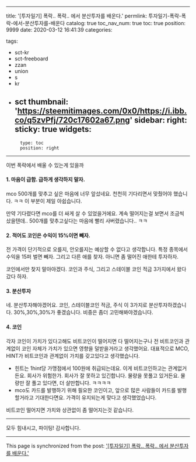 
---
title: '[투자일기] 폭락.. 폭락.. 에서 분산투자를 배운다.'
permlink: 투자일기-폭락-폭락-에서-분산투자를-배운다
catalog: true
toc_nav_num: true
toc: true
position: 9999
date: 2020-03-12 16:41:39
categories:

tags:
- sct-kr
- sct-freeboard
- zzan
- union
- s
- kr
- sct
thumbnail: 'https://steemitimages.com/0x0/https://i.ibb.co/q5zvPfj/720c17602a67.png'
sidebar:
    right:
        sticky: true
widgets:
    -
        type: toc
        position: right
---


이번 폭락에서 배울 수 있는게 있을까


#### 1. 마음이 급함. 급하게 생각하지 말자.
mco 500개를 맞추고 싶은 마음에 너무 앞섰네요.
천천히 기다리면서 맞췄어야 했습니다. ㅋㅋ
이 부분이 제일 아쉽습니다.

만약 기다렸다면 mco를 더 싸게 살 수 있었을거에요.
계속 떨어지는걸 보면서 조금씩 샀을텐데..
500개를 맞추고싶다는 마음에 빨리 사버렸습니다.. ㅋㅋ


#### 2. 적어도 코인은 수익이 15%이면 빼자.

전 가격이 단기적으로 오를지, 안오를지는 예상할 수 없다고 생각합니다.
특정 종목에서 수익을 15퍼 벌면 빼자. 그리고 다른 애를 찾자.
아니면 좀 떨어진 애한테 투자하자.

코인에서만 찾지 말아야겠다. 코인과 주식, 그리고 스테이블 코인 적금 3가지에서 왔다갔다 하자.

#### 3. 분산투자

네. 분산투자해야겠어요.
코인, 스테이블코인 적금, 주식
이 3가지로 분산투자하겠습니다.
30%,30%,30%가 좋겠습니다.
비중은 좀더 고민해봐야겠습니다.

#### 4. 코인

각자 코인이 가치가 있다고해도 비트코인이 떨어지면 다 떨어지는구나
전 비트코인과 관계없이 코인 자체가 가치가 있으면 영향을 덜받을거라고 생각했어요. 
대표적으로 MCO, HINT가 비트코인과 관계없이 가치를 갖고있다고 생각했습니다.
* 힌트는 1hint당 가맹점에서 100원에 취급되는데요. 이게 비트코인하고는 관계없거든요. 회사가 위험한가. 회사가 잘 못하고 있긴합니다. 물량을 못풀고 있거든요. 물량만 잘 풀고 있다면, 더 살만합니다. ㅋㅋㅋㅋ
* mco도 카드를 발행하기 위해 필요한 코인이고, 앞으로 많은 사람들이 카드를 발행할거라고 기대한다면요. 가격이 유지되는게 맞다고 생각했었습니다.

비트코인 떨어지면 가치와 상관없이 좀 떨어지는것 같습니다.

---

모두 힘내시고, 파이팅!
감사합니다.

- - -

This page is synchronized from the post: ['[투자일기] 폭락.. 폭락.. 에서 분산투자를 배운다.'](https://steempeak.com/@jacobyu/643fyt)
